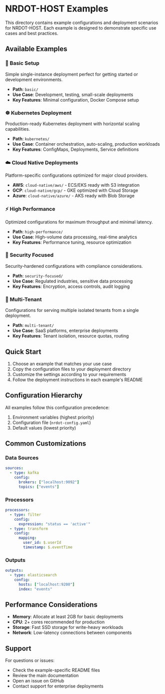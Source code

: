 # NRDOT-HOST Examples

This directory contains example configurations and deployment scenarios for NRDOT-HOST. Each example is designed to demonstrate specific use cases and best practices.

## Available Examples

### 🚀 Basic Setup
Simple single-instance deployment perfect for getting started or development environments.
- **Path**: `basic/`
- **Use Case**: Development, testing, small-scale deployments
- **Key Features**: Minimal configuration, Docker Compose setup

### ☸️ Kubernetes Deployment
Production-ready Kubernetes deployment with horizontal scaling capabilities.
- **Path**: `kubernetes/`
- **Use Case**: Container orchestration, auto-scaling, production workloads
- **Key Features**: ConfigMaps, Deployments, Service definitions

### ☁️ Cloud Native Deployments
Platform-specific configurations optimized for major cloud providers.
- **AWS**: `cloud-native/aws/` - ECS/EKS ready with S3 integration
- **GCP**: `cloud-native/gcp/` - GKE optimized with Cloud Storage
- **Azure**: `cloud-native/azure/` - AKS ready with Blob Storage

### ⚡ High Performance
Optimized configurations for maximum throughput and minimal latency.
- **Path**: `high-performance/`
- **Use Case**: High-volume data processing, real-time analytics
- **Key Features**: Performance tuning, resource optimization

### 🔐 Security Focused
Security-hardened configurations with compliance considerations.
- **Path**: `security-focused/`
- **Use Case**: Regulated industries, sensitive data processing
- **Key Features**: Encryption, access controls, audit logging

### 🏢 Multi-Tenant
Configurations for serving multiple isolated tenants from a single deployment.
- **Path**: `multi-tenant/`
- **Use Case**: SaaS platforms, enterprise deployments
- **Key Features**: Tenant isolation, resource quotas, routing

## Quick Start

1. Choose an example that matches your use case
2. Copy the configuration files to your deployment directory
3. Customize the settings according to your requirements
4. Follow the deployment instructions in each example's README

## Configuration Hierarchy

All examples follow this configuration precedence:
1. Environment variables (highest priority)
2. Configuration file (`nrdot-config.yaml`)
3. Default values (lowest priority)

## Common Customizations

### Data Sources
```yaml
sources:
  - type: kafka
    config:
      brokers: ["localhost:9092"]
      topics: ["events"]
```

### Processors
```yaml
processors:
  - type: filter
    config:
      expression: "status == 'active'"
  - type: transform
    config:
      mapping:
        user_id: $.userId
        timestamp: $.eventTime
```

### Outputs
```yaml
outputs:
  - type: elasticsearch
    config:
      hosts: ["localhost:9200"]
      index: "events"
```

## Performance Considerations

- **Memory**: Allocate at least 2GB for basic deployments
- **CPU**: 2+ cores recommended for production
- **Storage**: Fast SSD storage for write-heavy workloads
- **Network**: Low-latency connections between components

## Support

For questions or issues:
- Check the example-specific README files
- Review the main documentation
- Open an issue on GitHub
- Contact support for enterprise deployments